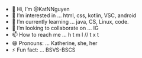 - 👋 Hi, I’m @KatNNguyen
- 👀 I’m interested in ... html, css, kotlin, VSC, android
- 🌱 I’m currently learning ... java, CS, Linux, code.
- 💞️ I’m looking to collaborate on ... IG 
- 📫 How to reach me ... h t m l // t x t
- 😄 Pronouns: ... Katherine, she, her
- ⚡ Fun fact: ... BSVS-BSCS

<!---
KatNNguyen/KatNNguyen is a ✨ special ✨ repository because its `README.md` (this file) appears on your GitHub profile.
You can click the Preview link to take a look at your changes.
--->

